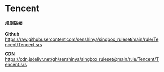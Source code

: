 # Tencent

#### 规则链接

**Github**
https://raw.githubusercontent.com/senshinya/singbox_ruleset/main/rule/Tencent/Tencent.srs

**CDN**
https://cdn.jsdelivr.net/gh/senshinya/singbox_ruleset@main/rule/Tencent/Tencent.srs